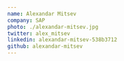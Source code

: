 ```yaml
---
name: Alexandar Mitsev
company: SAP
photo: ./alexandar-mitsev.jpg
twitter: alex_mitsev
linkedin: alexandar-mitsev-538b3712
github: alexandar-mitsev
---
```


